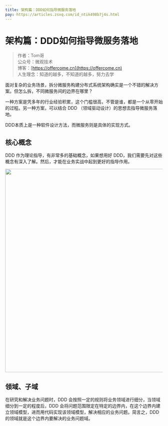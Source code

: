 ```yaml
---
title: 架构篇：DDD如何指导微服务落地
pay: https://articles.zsxq.com/id_ntik498b7j4s.html
---
```



#  架构篇：DDD如何指导微服务落地


> 作者：Tom哥
> <br/>公众号：微观技术
> <br/> 博客：[https://offercome.cn](https://offercome.cn)
> <br/> 人生理念：知道的越多，不知道的越多，努力去学


面对复杂的业务场景，拆分微服务构建分布式系统架构确实是一个不错的解决方案。但怎么拆，不同微服务间的边界在哪里？

一种方案是凭多年的行业经验积累，这个门槛很高，不管是谁，都是一个从零开始的过程。另一种方案，可以结合 DDD （领域驱动设计）的思想去指导微服务落地。

DDD本质上是一种软件设计方法，而微服务则是具体的实现方式。



## 核心概念

DDD 作为理论指导，有非常多的基础概念，如果想用好 DDD，我们需要先对这些概念有深入了解。然后，才能在业务实战中起到更好的指导作用。


<div align="left">
    <img src="https://offercome.cn/images/pay/arch/5-1.png" width="650px">
</div>


## 领域、子域

在研究和解决业务问题时，DDD 会按照一定的规则将业务领域进行细分，当领域细分到一定的程度后，DDD 会将问题范围限定在特定的边界内，在这个边界内建立领域模型，进而用代码实现该领域模型，解决相应的业务问题。简言之，DDD 的领域就是这个边界内要解决的业务问题域。